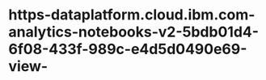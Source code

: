 # https-dataplatform.cloud.ibm.com-analytics-notebooks-v2-5bdb01d4-6f08-433f-989c-e4d5d0490e69-view-